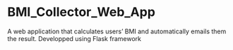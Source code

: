 # BMI_Collector_Web_App
A web application that calculates users’ BMI and automatically emails them the result.
Developped using Flask framework 
